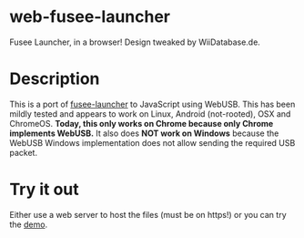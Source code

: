# web-fusee-launcher
Fusee Launcher, in a browser! Design tweaked by WiiDatabase.de.

# Description
This is a port of [fusee-launcher](https://github.com/reswitched/fusee-launcher) to JavaScript using WebUSB. This has been mildly tested and appears to work on Linux, Android (not-rooted), OSX and ChromeOS. **Today, this only works on Chrome because only Chrome implements WebUSB.** It also does **NOT work on Windows** because the WebUSB Windows implementation does not allow sending the required USB packet.

# Try it out
Either use a web server to host the files (must be on https!) or you can try the [demo](https://fusee.wiidb.de).

